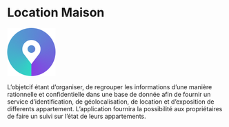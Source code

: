 # Location Maison
![logo](./public/app/images/logo.png)

L’objetcif étant d’organiser, de regrouper les informations d’une manière
rationnelle et confidentielle dans une base de donnée afin de fournir un service
d’identification, de géolocalisation, de location et d’exposition de differents appartement.
L’application fournira la possibilité aux propriétaires de faire un suivi sur l’état de leurs
appartements.
